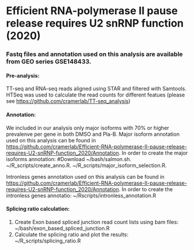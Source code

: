 # Efficient RNA-polymerase II pause release requires U2 snRNP function (2020)

### Fastq files and annotation used on this analysis are available from GEO series GSE148433.

#### Pre-analysis:   
TT-seq and RNA-seq reads aligned using STAR and filtered with Samtools. HTSeq  was used to calculate the read counts for different featues (please see https://github.com/cramerlab/TT-seq_analysis)


#### Annotation:
We included in our analysis only major isoforms with 70% or higher prevalenve per gene in both DMSO and Pla-B.
Major isoform annotation used on this analysis can be found in https://github.com/cramerlab/Efficient-RNA-polymerase-II-pause-release-requires-U2-snRNP-function_2020/Annotation. 
In order to create the major isoforms annotation:
#Download 
~/bash/salmon.sh. 
~/R_scripts/create_anno.R.
~/R_scripts/major_isoform_selection.R. 

Intronless genes annotation used on this analysis can be found in https://github.com/cramerlab/Efficient-RNA-polymerase-II-pause-release-requires-U2-snRNP-function_2020/Annotation. 
In order to create the intronless genes annotatio:
~/Rscripts/intronless_annotation.R

#### Splicing ratio calculation:
1) Create Exon based spliced junction read count lists using bam files:
~/bash/exon_based_spliced_junction.R
2) Calculate the splicing ratio and plot the results:
~/R_scripts/splicing_ratio.R

